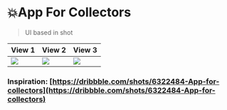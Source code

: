 # 💥App For Collectors

> UI based in shot



|View 1|View 2| View 3|
|--|--|--|
|<img src='https://res.cloudinary.com/arleyhr/image/upload/v1617835967/flutter/app_for_collectors/1_e1zyqh.png' />|<img src='https://res.cloudinary.com/arleyhr/image/upload/v1617835969/flutter/app_for_collectors/2_jx9zf3.png' />|<img src='https://res.cloudinary.com/arleyhr/image/upload/v1617835973/flutter/app_for_collectors/3_sgomem.png' />|


### Inspiration: [https://dribbble.com/shots/6322484-App-for-collectors](https://dribbble.com/shots/6322484-App-for-collectors)